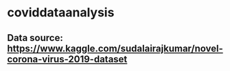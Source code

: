 # coviddataanalysis
Data source: https://www.kaggle.com/sudalairajkumar/novel-corona-virus-2019-dataset
-------------------------------------------------------------------------------------------------------------------------------------------


